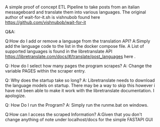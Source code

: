 A simple proof of concept ETL Pipeline to take posts from an italian messageboard and translate them into various languages. 
The original author of wait-for-it.sh is vishnubob found here https://github.com/vishnubob/wait-for-it


Q&A: 


Q:How do I add or remove a language from the translation API? 
A:Simply add the language code to the list in the docker compose file.  A List of supported languages is found in the libretranslate API https://libretranslate.com/docs/#/translate/post_languages here . 


Q: How do I select how many pages the program scrapes?
A: Change the variable PAGES within the scraper entry. 


Q: Why does the startup take so long? 
A: Libretranslate needs to download the language models on startup. There may be a way to skip this however i have not been able to make it work with the libretranslate documentation. I apologize. 


Q: How Do I run the Program? 
A: Simply run the runme.bat on windows. 

Q:How can I access the scraped Information?
A:Given that you don't change anything of note under localhost/docs for the simple FASTAPI GUI
